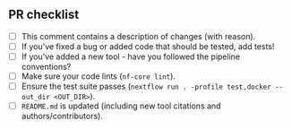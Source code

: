 <!--
# Arcadia-Science/nextflow-template pull request

Many thanks for contributing to Arcadia-Science/nextflow-template!

Please fill in the appropriate checklist below (delete whatever is not relevant).
These are the most common things requested on pull requests (PRs).
-->

## PR checklist

- [ ] This comment contains a description of changes (with reason).
- [ ] If you've fixed a bug or added code that should be tested, add tests!
- [ ] If you've added a new tool - have you followed the pipeline conventions?
- [ ] Make sure your code lints (`nf-core lint`).
- [ ] Ensure the test suite passes (`nextflow run . -profile test,docker --out_dir <OUT_DIR>`).
- [ ] `README.md` is updated (including new tool citations and authors/contributors).
